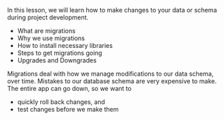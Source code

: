 In this lesson, we will learn how to make changes to your data or schema during project development.

- What are migrations
- Why we use migrations
- How to install necessary libraries
- Steps to get migrations going
- Upgrades and Downgrades


Migrations deal with how we manage modifications to our data schema, over time.
Mistakes to our database schema are very expensive to make. The entire app can go down, so we want to
  - quickly roll back changes, and
  - test changes before we make them
